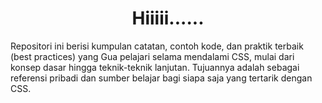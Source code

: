 <h1 align="center">Hiiiii......</h1>
<p>Repositori ini berisi kumpulan catatan, contoh kode, dan praktik terbaik (best practices) yang Gua pelajari selama mendalami CSS, mulai dari konsep dasar hingga teknik-teknik lanjutan. Tujuannya adalah sebagai referensi pribadi dan sumber belajar bagi siapa saja yang tertarik dengan CSS.</p>
